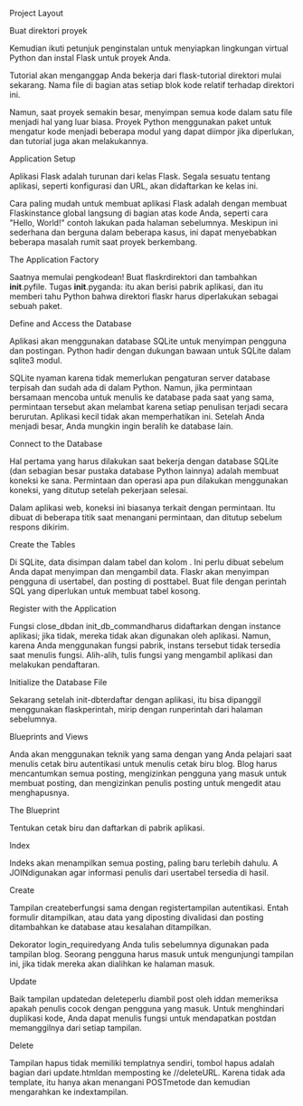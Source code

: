Project Layout

Buat direktori proyek

Kemudian ikuti petunjuk penginstalan untuk menyiapkan lingkungan virtual Python dan instal Flask untuk proyek Anda.

Tutorial akan menganggap Anda bekerja dari flask-tutorial direktori mulai sekarang. Nama file di bagian atas setiap blok kode relatif terhadap direktori ini.

Namun, saat proyek semakin besar, menyimpan semua kode dalam satu file menjadi hal yang luar biasa. Proyek Python menggunakan paket untuk mengatur kode menjadi beberapa modul yang dapat diimpor jika diperlukan, dan tutorial juga akan melakukannya.

Application Setup

Aplikasi Flask adalah turunan dari kelas Flask. Segala sesuatu tentang aplikasi, seperti konfigurasi dan URL, akan didaftarkan ke kelas ini.

Cara paling mudah untuk membuat aplikasi Flask adalah dengan membuat Flaskinstance global langsung di bagian atas kode Anda, seperti cara "Hello, World!" contoh lakukan pada halaman sebelumnya. Meskipun ini sederhana dan berguna dalam beberapa kasus, ini dapat menyebabkan beberapa masalah rumit saat proyek berkembang.

The Application Factory

Saatnya memulai pengkodean! Buat flaskrdirektori dan tambahkan __init__.pyfile. Tugas __init__.pyganda: itu akan berisi pabrik aplikasi, dan itu memberi tahu Python bahwa direktori flaskr harus diperlakukan sebagai sebuah paket.

Define and Access the Database

Aplikasi akan menggunakan database SQLite untuk menyimpan pengguna dan postingan. Python hadir dengan dukungan bawaan untuk SQLite dalam sqlite3 modul.

SQLite nyaman karena tidak memerlukan pengaturan server database terpisah dan sudah ada di dalam Python. Namun, jika permintaan bersamaan mencoba untuk menulis ke database pada saat yang sama, permintaan tersebut akan melambat karena setiap penulisan terjadi secara berurutan. Aplikasi kecil tidak akan memperhatikan ini. Setelah Anda menjadi besar, Anda mungkin ingin beralih ke database lain.

Connect to the Database

Hal pertama yang harus dilakukan saat bekerja dengan database SQLite (dan sebagian besar pustaka database Python lainnya) adalah membuat koneksi ke sana. Permintaan dan operasi apa pun dilakukan menggunakan koneksi, yang ditutup setelah pekerjaan selesai.

Dalam aplikasi web, koneksi ini biasanya terkait dengan permintaan. Itu dibuat di beberapa titik saat menangani permintaan, dan ditutup sebelum respons dikirim.

Create the Tables

Di SQLite, data disimpan dalam tabel dan kolom . Ini perlu dibuat sebelum Anda dapat menyimpan dan mengambil data. Flaskr akan menyimpan pengguna di usertabel, dan posting di posttabel. Buat file dengan perintah SQL yang diperlukan untuk membuat tabel kosong.

Register with the Application

Fungsi close_dbdan init_db_commandharus didaftarkan dengan instance aplikasi; jika tidak, mereka tidak akan digunakan oleh aplikasi. Namun, karena Anda menggunakan fungsi pabrik, instans tersebut tidak tersedia saat menulis fungsi. Alih-alih, tulis fungsi yang mengambil aplikasi dan melakukan pendaftaran.

Initialize the Database File

Sekarang setelah init-dbterdaftar dengan aplikasi, itu bisa dipanggil menggunakan flaskperintah, mirip dengan runperintah dari halaman sebelumnya.

Blueprints and Views

Anda akan menggunakan teknik yang sama dengan yang Anda pelajari saat menulis cetak biru autentikasi untuk menulis cetak biru blog. Blog harus mencantumkan semua posting, mengizinkan pengguna yang masuk untuk membuat posting, dan mengizinkan penulis posting untuk mengedit atau menghapusnya.

The Blueprint

Tentukan cetak biru dan daftarkan di pabrik aplikasi.

Index

Indeks akan menampilkan semua posting, paling baru terlebih dahulu. A JOINdigunakan agar informasi penulis dari usertabel tersedia di hasil.

Create

Tampilan createberfungsi sama dengan registertampilan autentikasi. Entah formulir ditampilkan, atau data yang diposting divalidasi dan posting ditambahkan ke database atau kesalahan ditampilkan.

Dekorator login_requiredyang Anda tulis sebelumnya digunakan pada tampilan blog. Seorang pengguna harus masuk untuk mengunjungi tampilan ini, jika tidak mereka akan dialihkan ke halaman masuk.

Update

Baik tampilan updatedan deleteperlu diambil post oleh iddan memeriksa apakah penulis cocok dengan pengguna yang masuk. Untuk menghindari duplikasi kode, Anda dapat menulis fungsi untuk mendapatkan postdan memanggilnya dari setiap tampilan.

Delete

Tampilan hapus tidak memiliki templatnya sendiri, tombol hapus adalah bagian dari update.htmldan memposting ke /<id>/deleteURL. Karena tidak ada template, itu hanya akan menangani POSTmetode dan kemudian mengarahkan ke indextampilan.

